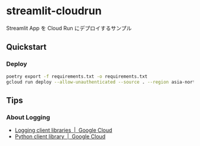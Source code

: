 # streamlit-cloudrun

Streamlit App を Cloud Run にデプロイするサンプル

## Quickstart

### Deploy

```bash
poetry export -f requirements.txt -o requirements.txt
gcloud run deploy --allow-unauthenticated --source . --region asia-northeast1 streamlit-tutotial
```

## Tips

### About Logging

- [Logging client libraries  |  Google Cloud](https://cloud.google.com/logging/docs/reference/libraries#client-libraries-install-python)
- [Python client library  |  Google Cloud](https://cloud.google.com/python/docs/reference/logging/latest/std-lib-integration)
